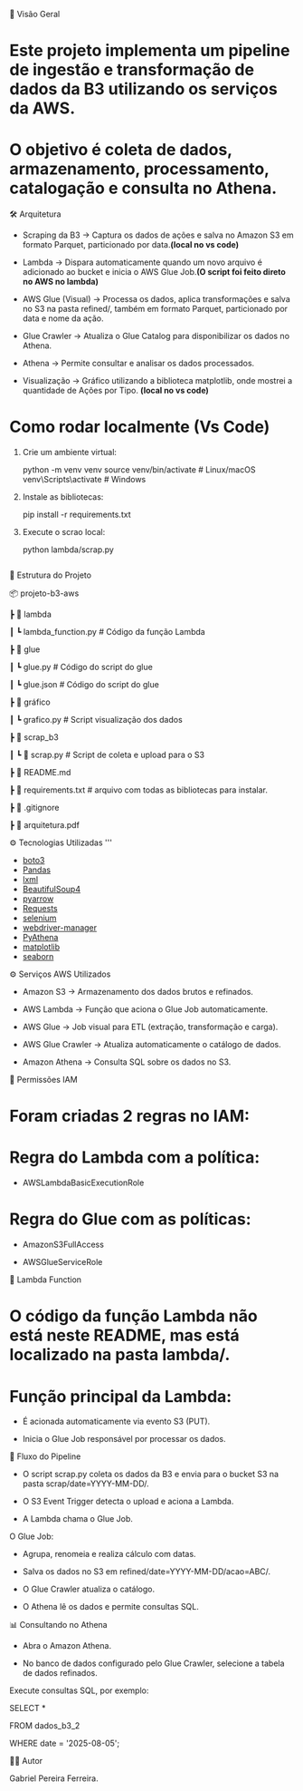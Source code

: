 📌 Visão Geral
# Este projeto implementa um pipeline de ingestão e transformação de dados da B3 utilizando os serviços da AWS.
# O objetivo é coleta de dados, armazenamento, processamento, catalogação e consulta no Athena.

🛠 Arquitetura
- Scraping da B3 → Captura os dados de ações e salva no Amazon S3 em formato Parquet, particionado por data.**(local no vs code)**

- Lambda → Dispara automaticamente quando um novo arquivo é adicionado ao bucket e inicia o AWS Glue Job.**(O script foi feito direto no AWS no lambda)**

- AWS Glue (Visual) → Processa os dados, aplica transformações e salva no S3 na pasta refined/, também em formato Parquet, particionado por data e nome da ação.

- Glue Crawler → Atualiza o Glue Catalog para disponibilizar os dados no Athena.

- Athena → Permite consultar e analisar os dados processados.

- Visualização → Gráfico utilizando a biblioteca matplotlib, onde mostrei a quantidade de Ações por Tipo. **(local no vs code)**

# Como rodar localmente (Vs Code)

1. Crie um ambiente virtual:
   
   python -m venv venv
   source venv/bin/activate  # Linux/macOS
   venv\Scripts\activate     # Windows
   

3. Instale as bibliotecas:
   
   pip install -r requirements.txt
   

4. Execute o scrao local:
   
   python lambda/scrap.py
   ```

📂 Estrutura do Projeto

📦 projeto-b3-aws

 ┣ 📂 lambda

 ┃ ┗ lambda_function.py   # Código da função Lambda

 ┣ 📂 glue

 ┃ ┗ glue.py   # Código do script do glue

 ┃  ┗ glue.json   # Código do script do glue

 ┣ 📂 gráfico

 ┃ ┗ grafico.py  # Script visualização dos dados

 ┣ 📂 scrap_b3

 ┃ ┗ 📜 scrap.py  # Script de coleta e upload para o S3

 ┣ 📜 README.md

 ┣ 📜 requirements.txt # arquivo com todas as bibliotecas para instalar.

 ┣ 📜 .gitignore

 ┣ 📜 arquitetura.pdf
 
⚙️ Tecnologias Utilizadas
'''
- [boto3](https://pypi.org/project/boto3/)
- [Pandas](https://pandas.pydata.org/)
- [lxml](https://lxml.de/)
- [BeautifulSoup4](https://www.crummy.com/software/BeautifulSoup/)
- [pyarrow](https://pypi.org/project/pyarrow/)
- [Requests](https://docs.python-requests.org/)
- [selenium](https://pypi.org/project/selenium/)
- [webdriver-manager](https://pypi.org/project/webdriver-manager/)
- [PyAthena](https://pypi.org/project/PyAthena/)
- [matplotlib](https://pypi.org/project/matplotlib/)
- [seaborn](https://pypi.org/project/seaborn/)

⚙️ Serviços AWS Utilizados
- Amazon S3 → Armazenamento dos dados brutos e refinados.

- AWS Lambda → Função que aciona o Glue Job automaticamente.

- AWS Glue → Job visual para ETL (extração, transformação e carga).

- AWS Glue Crawler → Atualiza automaticamente o catálogo de dados.

- Amazon Athena → Consulta SQL sobre os dados no S3.

🔐 Permissões IAM
# Foram criadas 2 regras no IAM:

# Regra do Lambda com a política:

- AWSLambdaBasicExecutionRole

# Regra do Glue com as políticas:

- AmazonS3FullAccess

- AWSGlueServiceRole

📜 Lambda Function
# O código da função Lambda não está neste README, mas está localizado na pasta lambda/.

# Função principal da Lambda:

- É acionada automaticamente via evento S3 (PUT).

- Inicia o Glue Job responsável por processar os dados.

🔄 Fluxo do Pipeline
- O script scrap.py coleta os dados da B3 e envia para o bucket S3 na pasta scrap/date=YYYY-MM-DD/.

- O S3 Event Trigger detecta o upload e aciona a Lambda.

- A Lambda chama o Glue Job.

O Glue Job:

- Agrupa, renomeia e realiza cálculo com datas.

- Salva os dados no S3 em refined/date=YYYY-MM-DD/acao=ABC/.

- O Glue Crawler atualiza o catálogo.

- O Athena lê os dados e permite consultas SQL.

📊 Consultando no Athena
- Abra o Amazon Athena.

- No banco de dados configurado pelo Glue Crawler, selecione a tabela de dados refinados.

Execute consultas SQL, por exemplo:

SELECT * 

FROM dados_b3_2

WHERE date = '2025-08-05';

👨‍💻 Autor

Gabriel Pereira Ferreira.